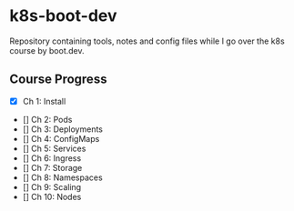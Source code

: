 # k8s-boot-dev

Repository containing tools, notes and config files while I go over the k8s
course by boot.dev.

## Course Progress

- [X] Ch 1: Install
- [] Ch 2: Pods
- [] Ch 3: Deployments
- [] Ch 4: ConfigMaps
- [] Ch 5: Services
- [] Ch 6: Ingress
- [] Ch 7: Storage
- [] Ch 8: Namespaces
- [] Ch 9: Scaling
- [] Ch 10: Nodes
